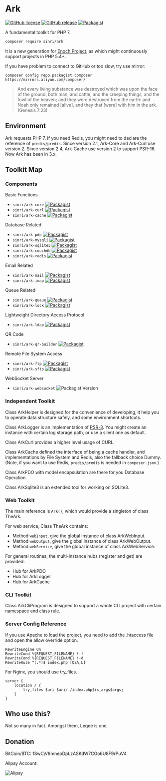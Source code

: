 # Ark

[![GitHub license](https://img.shields.io/badge/license-MIT-blue.svg)](https://raw.githubusercontent.com/sinri/Ark/master/LICENSE) 
[![GitHub release](https://img.shields.io/github/release/sinri/Ark.svg)](https://github.com/sinri/Ark/releases)
[![Packagist](https://img.shields.io/packagist/v/sinri/ark.svg)](https://packagist.org/packages/sinri/ark) 


A fundamental toolkit for PHP 7.

```bash
composer require sinri/ark
```

It is a new generation for [Enoch Project](https://github.com/sinri/enoch), as which might continuously support projects in PHP 5.4+. 

If you have problem to connect to GitHub or too slow, try use mirror:

`composer config repo.packagist composer https://mirrors.aliyun.com/composer/`

> And every living substance was destroyed which was upon the face of the ground, both man, and cattle, and the creeping things, and the fowl of the heaven; and they were destroyed from the earth: and Noah only remained [alive], and they that [were] with him in the ark. (Genesis 7:23)

## Environment

Ark requests PHP 7.
If you need Redis, you might need to declare the reference of `predis/predis`.
Since version 2.1, Ark-Core and Ark-Curl use version 2.
Since version 2.4, Ark-Cache use version 2 to support PSR-16.
Now Ark has been in 3.x.

## Toolkit Map

### Components

Basic Functions

* `sinri/ark-core` [![Packagist](https://img.shields.io/packagist/v/sinri/ark-core.svg)](https://packagist.org/packages/sinri/ark-core)
* `sinri/ark-curl` [![Packagist](https://img.shields.io/packagist/v/sinri/ark-curl.svg)](https://packagist.org/packages/sinri/ark-curl)
* `sinri/ark-cache` [![Packagist](https://img.shields.io/packagist/v/sinri/ark-cache.svg)](https://packagist.org/packages/sinri/ark-cache)

Database Related

* `sinri/ark-pdo` [![Packagist](https://img.shields.io/packagist/v/sinri/ark-pdo.svg)](https://packagist.org/packages/sinri/ark-pdo)
* `sinri/ark-mysqli` [![Packagist](https://img.shields.io/packagist/v/sinri/ark-mysqli.svg)](https://packagist.org/packages/sinri/ark-mysqli)
* `sinri/ark-sqlite3` [![Packagist](https://img.shields.io/packagist/v/sinri/ark-sqlite3.svg)](https://packagist.org/packages/sinri/ark-sqlite3)
* `sinri/ark-couchdb` [![Packagist](https://img.shields.io/packagist/v/sinri/ark-couchdb.svg)](https://packagist.org/packages/sinri/ark-couchdb)
* `sinri/ark-redis` [![Packagist](https://img.shields.io/packagist/v/sinri/ark-redis.svg)](https://packagist.org/packages/sinri/ark-redis)

Email Related

* `sinri/ark-mail` [![Packagist](https://img.shields.io/packagist/v/sinri/ark-mail.svg)](https://packagist.org/packages/sinri/ark-mail)
* `sinri/ark-imap` [![Packagist](https://img.shields.io/packagist/v/sinri/ark-imap.svg)](https://packagist.org/packages/sinri/ark-imap)

Queue Related

* `sinri/ark-queue` [![Packagist](https://img.shields.io/packagist/v/sinri/ark-queue.svg)](https://packagist.org/packages/sinri/ark-queue)
* `sinri/ark-lock` [![Packagist](https://img.shields.io/packagist/v/sinri/ark-lock.svg)](https://packagist.org/packages/sinri/ark-lock)

Lightweight Directory Access Protocol

* `sinri/ark-ldap` [![Packagist](https://img.shields.io/packagist/v/sinri/ark-ldap.svg)](https://packagist.org/packages/sinri/ark-ldap)

QR Code

* `sinri/ark-qr-builder` [![Packagist](https://img.shields.io/packagist/v/sinri/ark-qr-builder.svg)](https://packagist.org/packages/sinri/ark-qr-builder)

Remote File System Access

* `sinri/ark-ftp` [![Packagist](https://img.shields.io/packagist/v/sinri/ark-ftp.svg)](https://packagist.org/packages/sinri/ark-ftp)
* `sinri/ark-sftp` [![Packagist](https://img.shields.io/packagist/v/sinri/ark-sftp.svg)](https://packagist.org/packages/sinri/ark-sftp)

WebSocket Server

* `sinri/ark-websocket` ![Packagist Version](https://img.shields.io/packagist/v/sinri/Ark-WebSocket)


### Independent Toolkit

Class ArkHelper is designed for the convenience of developing, it help you to operate data structure safely, and some environment shortcuts.

Class ArkLogger is an implementation of [PSR-3](https://github.com/php-fig/fig-standards/blob/master/accepted/PSR-3-logger-interface.md).
You might create an instance with certain log storage path, or use a silent one as default.

Class ArkCurl provides a higher level usage of CURL.

Class ArkCache defined the interface of being a cache handler, and implementations by File System and Redis, also the fallback choice Dummy.
(Note, if you want to use Redis, `predis/predis` is needed in `composer.json`.)

Class ArkPDO with model encapsulation are there for you Database Operation.

Class ArkSqlite3 is an extended tool for working on SQLite3.

### Web Toolkit

The main reference is `Ark()`, which would provide a singleton of class TheArk.

For web service, Class TheArk contains:

* Method `webInput`, give the global instance of class ArkWebInput.
* Method `webOutput`, give the global instance of class ArkWebOutput.
* Method `webService`, give the global instance of class ArkWebService.

For general routines, the multi-instance hubs (register and get) are provided:

* Hub for ArkPDO
* Hub for ArkLogger
* Hub for ArkCache

### CLI Toolkit

Class ArkCliProgram is designed to support a whole CLI project with certain namespace and class rule.

### Server Config Reference

If you use Apache to load the project, you need to add the .htaccess file and open the allow override option.

```apacheconfig
RewriteEngine On
RewriteCond %{REQUEST_FILENAME} !-f
RewriteCond %{REQUEST_FILENAME} !-d
RewriteRule ^(.*)$ index.php [QSA,L]
```

For Nginx, you should use try_files.

```nginx
server {
    location / {
        try_files $uri $uri/ /index.php$is_args$args;
    }
}
```

## Who use this?

Not so many in fact. Amongst them, Leqee is one.

## Donation

BitCoin/BTC: 18wCjV8mnepDpLzASKdW7CGo6U8F9rPuV4

Alipay Account:

![Alipay](https://ourbible.net/assets/img/AlipayUkanokan258.png)


